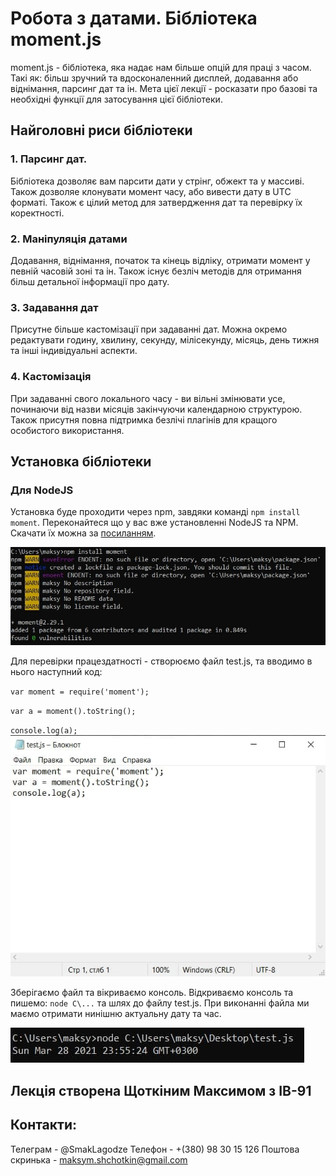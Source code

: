 # Робота з датами. Бібліотека moment.js

moment.js - бібліотека, яка надає нам більше опцій для праці з часом. Такі як: більш зручний та вдосконаленний дисплей, додавання або віднімання, парсинг дат та ін. Мета цієї лекції - росказати про базові та необхідні функції для затосування цієї бібліотеки.

## Найголовні риси бібліотеки

### 1. Парсинг дат. 

Бібліотека дозволяє вам парсити дати у стрінг, обжект та у массиві. Також дозволяе клонувати момент часу, або вивести дату в UTC форматі. Також є цілий метод для затвердження дат та перевірку їх коректності.

### 2. Маніпуляція датами

Додавання, віднімання, початок та кінець відліку, отримати момент у певній часовій зоні та ін. Також існує безліч методів для отримання більш детальної інформації про дату.

### 3. Задавання дат

Присутне більше кастомізації при задаванні дат. Можна окремо редактувати годину, хвилину, секунду, мілісекунду, місяць, день тижня та інші індивідуальні аспекти.

### 4. Кастомізація

При задаванні свого локального часу - ви вільні змінювати усе, починаючи від назви місяців закінчуючи календарною структурою. Також присутня повна підтримка безлічі плагінів для кращого особистого використання. 

## Установка бібліотеки

### Для NodeJS

Установка буде проходити через npm, завдяки команді `npm install moment`. Переконайтеся що у вас вже установленні NodeJS та NPM. Скачати їх можна за [посиланням](https://nodejs.org/uk/download/). 

![Процесс установки](/images/screen2.jpg)

Для перевірки працездатності - створюємо файл test.js, та вводимо в нього наступний код:

`var moment = require('moment');`

`var a = moment().toString();`

`console.log(a);`
![Приклад](/images/screen1.jpg)

Зберігаємо файл та вікриваємо консоль. Відкриваємо консоль та пишемо: `node C\...` та шлях до файлу test.js. При виконанні файла ми маємо отримати нинішню актуальну дату та час.

![Результат](/images/screen3.jpg)

## Лекція створена Щоткіним Максимом з ІВ-91

## Контакти:

Телеграм - @SmakLagodze
Телефон - +(380) 98 30 15 126
Поштова скринька - maksym.shchotkin@gmail.com








